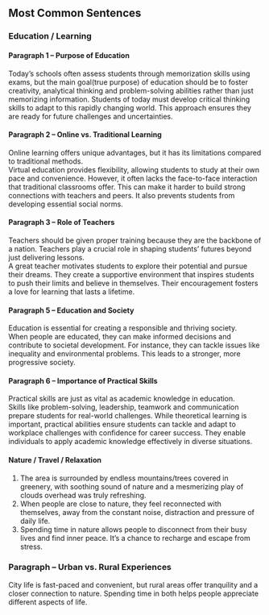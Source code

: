 ## Most Common Sentences

### Education / Learning
#### Paragraph 1 – Purpose of Education
Today’s schools often assess students through memorization skills using exams, but the main goal(true purpose) of education should be to foster creativity, analytical thinking and problem-solving abilities rather than just memorizing information. Students of today must develop critical thinking skills to adapt to this rapidly changing world. This approach ensures they are ready for future challenges and uncertainties.

#### Paragraph 2 – Online vs. Traditional Learning
Online learning offers unique advantages, but it has its limitations compared to traditional methods.  
Virtual education provides flexibility, allowing students to study at their own pace and convenience. However, it often lacks the face-to-face interaction that traditional classrooms offer. This can make it harder to build strong connections with teachers and peers. It also prevents students from developing essential social norms.

#### Paragraph 3 – Role of Teachers  
Teachers should be given proper training because they are the backbone of a nation. Teachers play a crucial role in shaping students’ futures beyond just delivering lessons.  
A great teacher motivates students to explore their potential and pursue their dreams. They create a supportive environment that inspires students to push their limits and believe in themselves. Their encouragement fosters a love for learning that lasts a lifetime. 

#### Paragraph 5 – Education and Society
Education is essential for creating a responsible and thriving society.  
When people are educated, they can make informed decisions and contribute to societal development. For instance, they can tackle issues like inequality and environmental problems. This leads to a stronger, more progressive society.

#### Paragraph 6 – Importance of Practical Skills 
Practical skills are just as vital as academic knowledge in education.  
Skills like problem-solving, leadership, teamwork and communication prepare students for real-world challenges. While theoretical learning is important, practical abilities ensure students can tackle and adapt to workplace challenges with confidence for career success. They enable individuals to apply academic knowledge effectively in diverse situations.













#### Nature / Travel / Relaxation
1. The area is surrounded by endless mountains/trees covered in greenery, with soothing sound of nature and a mesmerizing play of clouds overhead was truly refreshing.
2. When people are close to nature, they feel reconnected with themselves, away from the constant noise, distraction and pressure of daily life.
3. Spending time in nature allows people to disconnect from their busy lives and find inner peace. It’s a chance to recharge and escape from stress.

### Paragraph – Urban vs. Rural Experiences
City life is fast-paced and convenient, but rural areas offer tranquility and a closer connection to nature. Spending time in both helps people appreciate different aspects of life.

### 
